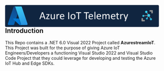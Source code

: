 ## <img src="Assets/images/azureiottelemetry.png" alt="Azure IoT Telemetry" style="float: left; margin-right:10px;" />

<br />

## Introduction

This Repo contains a .NET 6.0 Visual 2022 Project called **AzurestreamIoT**. This Project was built for the purpose of giving Azure IoT Engineers/Developers
a functioning Visual Studio 2022 and Visual Studio Code Project that they could leverage for developing and testing the Azure IoT Hub and Edge SDKs.
